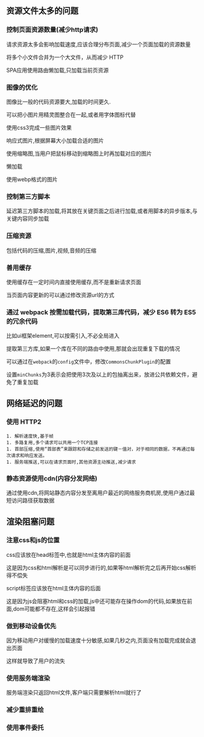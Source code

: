 ## 资源文件太多的问题

### 控制页面资源数量(减少http请求)

请求资源太多会影响加载速度,应该合理分布页面,减少一个页面加载的资源数量

将多个小文件合并为一个大文件，从而减少 HTTP

SPA应用使用路由懒加载,只加载当前页资源



### 图像的优化

图像比一般的代码资源要大,加载的时间更久.

可以把小图片用精灵图整合在一起,或者用字体图标代替

使用css3完成一些图片效果

响应式图片,根据屏幕大小加载合适的图片

使用缩略图,当用户把鼠标移动到缩略图上时再加载对应的图片

懒加载

使用webp格式的图片



### 控制第三方脚本

延迟第三方脚本的加载,将其放在关键页面之后进行加载,或者用脚本的异步版本,与关键内容同步加载



### 压缩资源

包括代码的压缩,图片,视频,音频的压缩



### 善用缓存

使用缓存在一定时间内直接使用缓存,而不是重新请求页面	

当页面内容更新的可以通过修改资源url的方式



### 通过 webpack 按需加载代码，提取第三库代码，减少 ES6 转为 ES5 的冗余代码

比如ui框架element,可以按需引入,不必全局进入

提取第三方库,如果一个库在不同的路由中使用,那就会出现重复下载的情况

可以通过在`webpack`的`config`文件中，修改`CommonsChunkPlugin`的配置

设置`minChunks`为3表示会把使用3次及以上的包抽离出来，放进公共依赖文件，避免了重复加载



## 网络延迟的问题

### 使用 HTTP2

	1. 解析速度快,基于帧
	1. 多路复用,多个请求可以共用一个TCP连接
	1. 首部压缩,使用“首部表”来跟踪和存储之前发送的键－值对，对于相同的数据，不再通过每次请求和响应发送。
	1. 服务端推送,可以在请求页面时,其他资源主动推送,减少请求



### 静态资源使用cdn(内容分发网络)

通过使用cdn,将网站静态内容分发至离用户最近的网络服务商机房,使用户通过最短访问路径获取数据



## 渲染阻塞问题

### 注意css和js的位置

css应该放在head标签中,也就是html主体内容的前面

这是因为css和html解析是可以同步进行的,如果等html解析完之后再开始css解析得不偿失

script标签应该放在html主体内容的后面

这是因为js会阻塞html和css的加载,js中还可能存在操作dom的代码,如果放在前面,dom可能都不存在,这样会引起报错



### 做到移动设备优先

因为移动用户对缓慢的加载速度十分敏感,如果几秒之内,页面没有加载完成就会退出页面

这样就导致了用户的流失



### 使用服务端渲染

服务端渲染只返回html文件,客户端只需要解析html就行了

### 

### 减少重排重绘

### 使用事件委托

